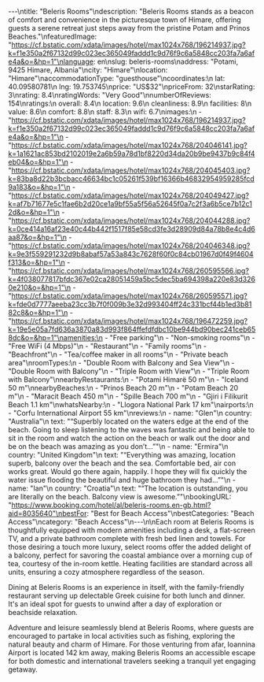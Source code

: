 ---\ntitle: "Beleris Rooms"\ndescription: "Beleris Rooms stands as a beacon of comfort and convenience in the picturesque town of Himare, offering guests a serene retreat just steps away from the pristine Potam and Prinos Beaches."\nfeaturedImage: "https://cf.bstatic.com/xdata/images/hotel/max1024x768/196214937.jpg?k=f1e350a2f67132d99c023ec365049faddd1c9d76f9c6a5848cc203fa7a6afe4a&o=&hp=1"\nlanguage: en\nslug: beleris-rooms\naddress: "Potami, 9425 Himare, Albania"\ncity: "Himare"\nlocation: "Himare"\naccommodationType: "guesthouse"\ncoordinates:\n  lat: 40.09580781\n  lng: 19.753745\nprice: "US$32"\npriceFrom: 32\nstarRating: 3\nrating: 8.4\nratingWords: "Very Good"\nnumberOfReviews: 154\nratings:\n  overall: 8.4\n  location: 9.6\n  cleanliness: 8.9\n  facilities: 8\n  value: 8.6\n  comfort: 8.8\n  staff: 8.3\n  wifi: 6.7\nimages:\n  - "https://cf.bstatic.com/xdata/images/hotel/max1024x768/196214937.jpg?k=f1e350a2f67132d99c023ec365049faddd1c9d76f9c6a5848cc203fa7a6afe4a&o=&hp=1"\n  - "https://cf.bstatic.com/xdata/images/hotel/max1024x768/204046141.jpg?k=1a1621ac853bd2102019e2a6b59a78d1bf8220d34da20b9be9437b9c84f4eb04&o=&hp=1"\n  - "https://cf.bstatic.com/xdata/images/hotel/max1024x768/204045403.jpg?k=83ba8d22b3bcbacc46634bc1c05261f539bf16366b46832954959285fcd9a183&o=&hp=1"\n  - "https://cf.bstatic.com/xdata/images/hotel/max1024x768/204049427.jpg?k=af7b71677e5c1fae6b2d20ce1a9bf55a5f56a52645f0a7c2f3a6b5ce7b12c12d&o=&hp=1"\n  - "https://cf.bstatic.com/xdata/images/hotel/max1024x768/204044288.jpg?k=0ce414a16af23e40c44b442f1517f85e58cd3fe3d28909d84a78b8e4c4d6aa87&o=&hp=1"\n  - "https://cf.bstatic.com/xdata/images/hotel/max1024x768/204046348.jpg?k=9e3f559291232d9b8abaf57a53a843c7628f60f0c84cb01967d0f49f4604f313&o=&hp=1"\n  - "https://cf.bstatic.com/xdata/images/hotel/max1024x768/260595566.jpg?k=4f038077817bfdc367e02ca28051459a5bc5dec5ba694398a220e83d3260e210&o=&hp=1"\n  - "https://cf.bstatic.com/xdata/images/hotel/max1024x768/260595571.jpg?k=fde0d7777aeeba23cc3b7f0f009b3e32d993404ff24c331bcf44b1ed3b8182c8&o=&hp=1"\n  - "https://cf.bstatic.com/xdata/images/hotel/max1024x768/196472259.jpg?k=19e5e05a7fd636a3870a83d993f864ffefdfdbc10be944bd90bec241ceb658dc&o=&hp=1"\namenities:\n  - "Free parking"\n  - "Non-smoking rooms"\n  - "Free WiFi (4 Mbps)"\n  - "Restaurant"\n  - "Family rooms"\n  - "Beachfront"\n  - "Tea/coffee maker in all rooms"\n  - "Private beach area"\nroomTypes:\n  - "Double Room with Balcony and Sea View"\n  - "Double Room with Balcony"\n  - "Triple Room with View"\n  - "Triple Room with Balcony"\nnearbyRestaurants:\n  - "Potami Himarë 50 m"\n  - "Iceland 50 m"\nnearbyBeaches:\n  - "Prinos Beach 20 m"\n  - "Potam Beach 20 m"\n  - "Maracit Beach 450 m"\n  - "Spille Beach 700 m"\n  - "Gjiri i Filikurit Beach 1.1 km"\nwhatsNearby:\n  - "Llogora National Park 17 km"\nairports:\n  - "Corfu International Airport 55 km"\nreviews:\n  - name: "Glen"\n    country: "Australia"\n    text: "“Superbly located on the waters edge at the end of the beach. Going to sleep listening to the waves was fantastic and being able to sit in the room and watch the action on the beach or walk out the door and be on the beach was amazing as you don’t...”"\n  - name: "Ermira"\n    country: "United Kingdom"\n    text: "“Everything was amazing, location superb, balcony over the beach and the sea. Comfortable bed, air con works great. Would go there again, happily. I hope they will fix quickly the water issue flooding the beautiful and huge bathroom they had...”"\n  - name: "Ian"\n    country: "Croatia"\n    text: "“The location is outstanding, you are literally on the beach. Balcony view is awesome.”"\nbookingURL: "https://www.booking.com/hotel/al/beleris-rooms.en-gb.html?aid=8035640"\nbestFor: "Best for Beach Access"\nbestCategories: "Beach Access"\ncategory: "Beach Access"\n---\n\nEach room at Beleris Rooms is thoughtfully equipped with modern amenities including a desk, a flat-screen TV, and a private bathroom complete with fresh bed linen and towels. For those desiring a touch more luxury, select rooms offer the added delight of a balcony, perfect for savoring the coastal ambiance over a morning cup of tea, courtesy of the in-room kettle. Heating facilities are standard across all units, ensuring a cozy atmosphere regardless of the season.

Dining at Beleris Rooms is an experience in itself, with the family-friendly restaurant serving up delectable Greek cuisine for both lunch and dinner. It's an ideal spot for guests to unwind after a day of exploration or beachside relaxation.

Adventure and leisure seamlessly blend at Beleris Rooms, where guests are encouraged to partake in local activities such as fishing, exploring the natural beauty and charm of Himare. For those venturing from afar, Ioannina Airport is located 142 km away, making Beleris Rooms an accessible escape for both domestic and international travelers seeking a tranquil yet engaging getaway.